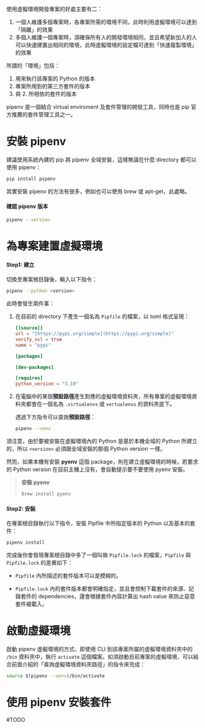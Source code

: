 使用虛擬環境開發專案的好處主要有二：

1. 一個人維護多個專案時，各專案所需的環境不同，此時利用虛擬環境可以達到「隔離」的效果
2. 多個人維護一個專案時，須確保所有人的開發環境相同，並且希望新加入的人可以快速建置出相同的環境，此時虛擬環境的設定檔可達到「快速複製環境」的效果

所謂的「環境」包括：

1.  用來執行該專案的 Python 的版本
2.  專案所用到的第三方套件的版本
3. 與 2. 所相依的套件的版本

pipenv 是一個結合 virtual enviroment 及套件管理的開發工具，同時也是 pip 官方推薦的套件管理工具之一。

# 安裝 pipenv

建議使用系統內建的 pip 將 pipenv 全域安裝，這樣無論在什麼 directory 都可以使用 pipenv：

```sh
pip install pipenv
```

其實安裝 pipenv 的方法有很多，例如也可以使用 brew 或 apt-get，此處略。

#### 確認 pipenv 版本

```sh
pipenv --version
```

# 為專案建置虛擬環境

#### Step1: 建立

切換至專案根目錄後，輸入以下指令：

```sh
pipenv --python <version>
```

此時會發生兩件事：

1. 在目前的 directory 下產生一個名為 `Pipfile` 的檔案，以 toml 格式呈現：
	
	```toml
	[[source]]
	url = "[https://pypi.org/simple](https://pypi.org/simple)"
	verify_ssl = true
	name = "pypi"
	
	[packages]
	
	[dev-packages]
	
	[requires]
	python_version = "3.10"
	```

2. 在電腦中的某個**預設路徑**產生對應的虛擬環境資料夾，所有專案的虛擬環境資料夾都會在一個名為 `.virtualenvs` 或 `vertualenvs` 的資料夾底下。
	
	透過下方指令可以查詢**預設路徑**：
	
	```sh
	pipenv --venv
	```

須注意，由於要被安裝在虛擬環境內的 Python 是基於本機全域的 Python 所建立的，所以 `<version>` 必須跟全域安裝的那個 Python version 一樣。

然而，如果本機有安裝 **pyenv** 這個 package，則在建立虛擬環境的時候，若要求的 Python version 在目前主機上沒有，會自動提示要不要使用 pyenv 安裝。

>**安裝 pyenv**
>
>```sh
>brew install pyenv
>```

#### Step2: 安裝

在專案根目錄執行以下指令，安裝 Pipfile 中所指定版本的 Python 以及基本的套件：

```sh
pipenv install
```

完成後你會發現專案根目錄中多了一個叫做 `Pipfile.lock` 的檔案，`Pipfile` 與 `Pipfile.lock` 的差異如下：

-   `Pipfile` 內所描述的套件版本可以是模糊的。

-   `Pipfile.lock` 內的套件版本都會明確指定，並且會控制下載套件的來源、記錄套件的 dependencies，還會根據套件內容計算出 hash value 來防止惡意套件被載入。

# 啟動虛擬環境

啟動 pipenv 虛擬環境的方式，即使用 CLI 到該專案所屬的虛擬環境資料夾中的 `/bin` 資料夾中，執行 `activate` 這個檔案。如須啟動目前專案的虛擬環境，可以結合前面介紹的「查詢虛擬環境資料夾路徑」的指令來完成：

```sh
source $(pipenv --venv)/bin/activate
```

# 使用 pipenv 安裝套件

#TODO 